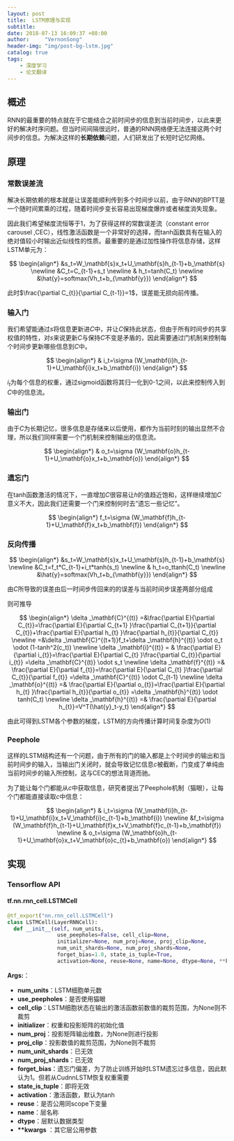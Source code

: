 ```yaml
---
layout: post
title:  LSTM原理与实现
subtitle: 
date: 2018-07-13 16:09:37 +08:00
author:     "VernonSong"
header-img: "img/post-bg-lstm.jpg"
catalog: true
tags:
    - 深度学习
    - 论文翻译
---
```


## 概述
RNN的最重要的特点就在于它能结合之前时间步的信息到当前时间步，以此来更好的解决时序问题。但当时间间隔很远时，普通的RNN网络便无法连接这两个时间步的信息。为解决这样的**长期依赖**问题，人们研发出了长短时记忆网络。

## 原理

### 常数误差流
解决长期依赖的根本就是让误差能顺利传到多个时间步以前，由于RNN的BPTT是一个随时间累乘的过程，随着时间步变长容易出现梯度爆炸或者梯度消失现象。


因此我们希望梯度流恒等于1，为了获得这样的常数误差流（constant error carousel ,CEC），线性激活函数是一个非常好的选择，而tanh函数具有在输入的绝对值较小时输出近似线性的性质。最重要的是通过加性操作将信息存储，这样LSTM单元为：

$$
\begin{align*}
&s_t=W_\mathbf{s}x_t+U_\mathbf{s}h_{t-1}+b_\mathbf{s}
\newline &C_t=C_{t-1}+s_t
\newline & h_t=tanh(C_t)
\newline &\hat{y}=softmax(Vh_t+b_{\mathbf{y}})
\end{align*}
$$

此时$\frac{\partial C_{t}}{\partial C_{t-1}}=1$，误差能无损向前传播。

### 输入门
我们希望能通过$s$将信息更新进$C$中，并让$C$保持此状态，但由于所有时间步的共享权值的特性，对$s$来说更新$C$与保持$C$不变是矛盾的，因此需要通过门机制来控制每个时间步更新哪些信息到$C$中。

$$
\begin{align*}
& i_t=\sigma (W_\mathbf{i}h_{t-1}+U_\mathbf{i}x_t+b_\mathbf{i}) 
\end{align*}
$$

$i_t$为每个信息的权重，通过sigmoid函数将其归一化到0-1之间，以此来控制传入到$C$中的信息流。

### 输出门
由于$C$为长期记忆，很多信息是存储来以后使用，都作为当前时刻的输出显然不合理，所以我们同样需要一个门机制来控制输出的信息流。

$$
\begin{align*}
& o_t=\sigma (W_\mathbf{o}h_{t-1}+U_\mathbf{o}x_t+b_\mathbf{o})
\end{align*}
$$

### 遗忘门
在tanh函数激活的情况下，一直增加$C$很容易让$h$的值趋近饱和，这样继续增加$C$意义不大，因此我们还需要一个门来控制何时去”遗忘一些记忆”。

$$
\begin{align*}
f_t=\sigma (W_\mathbf{f}h_{t-1}+U_\mathbf{f}x_t+b_\mathbf{f})
\end{align*} 
$$

### 反向传播

$$
\begin{align*}
&s_t=W_\mathbf{s}x_t+U_\mathbf{s}h_{t-1}+b_\mathbf{s}
\newline &C_t=f_t*C_{t-1}+i_t*tanh(s_t)
\newline & h_t=o_ttanh(C_t)
\newline &\hat{y}=softmax(Vh_t+b_{\mathbf{y}})
\end{align*}
$$

由$C$所导致的误差由后一时间步传回来的的误差与当前时间步误差两部分组成

则可推导

$$
\begin{align*}
\delta _\mathbf{C}^{(t)} =&\frac{\partial E}{\partial C_{t}}=\frac{\partial E}{\partial C_{t+1} }\frac{\partial C_{t+1}}{\partial C_{t}}+\frac{\partial E}{\partial h_{t} }\frac{\partial h_{t}}{\partial C_{t}}
\newline =&\delta _\mathbf{C}^{(t+1)}f_t+\delta _\mathbf{h}^{(t)} \odot o_t \odot (1-tanh^2(c_t))
\newline \delta _\mathbf{i}^{(t)} = & \frac{\partial E}{\partial i_{t}}=\frac{\partial E}{\partial C_{t} }\frac{\partial C_{t}}{\partial i_{t}} =\delta _\mathbf{C}^{(t)} \odot s_t
\newline \delta _\mathbf{f}^{(t)} =& \frac{\partial E}{\partial f_{t}}=\frac{\partial E}{\partial C_{t} }\frac{\partial C_{t}}{\partial f_{t}} =\delta _\mathbf{C}^{(t)} \odot C_{t-1}
\newline \delta _\mathbf{o}^{(t)} =& \frac{\partial E}{\partial o_{t}}=\frac{\partial E}{\partial h_{t} }\frac{\partial h_{t}}{\partial o_{t}} =\delta _\mathbf{h}^{(t)} \odot tanh(C_t)
\newline \delta _\mathbf{h}^{(t)} =& \frac{\partial E}{\partial h_{t}}=V^T(\hat{y}_t-y_t)
\end{align*}
$$

由此可得到LSTM各个参数的梯度，LSTM的方向传播计算时间复杂度为$O(1)$

### Peephole
这样的LSTM结构还有一个问题，由于所有的门的输入都是上个时间步的输出和当前时间步的输入，当输出门关闭时，就会导致记忆信息$c$被截断，门变成了单纯由当前时间步的输入所控制，这与CEC的想法背道而驰。

为了能让每个门都能从$c$中获取信息，研究者提出了Peephole机制（猫眼），让每个门都能直接读取$c$中信息：

$$
\begin{align*}
& i_t=\sigma (W_\mathbf{i}h_{t-1}+U_\mathbf{i}x_t+V_\mathbf{i}c_{t-1}+b_\mathbf{i}) 
\newline &f_t=\sigma (W_\mathbf{f}h_{t-1}+U_\mathbf{f}x_t+V_\mathbf{f}c_{t-1}+b_\mathbf{f})
\newline & o_t=\sigma (W_\mathbf{o}h_{t-1}+U_\mathbf{o}x_t+V_\mathbf{o}c_{t}+b_\mathbf{o})
\end{align*}
$$

## 实现
### Tensorflow API

#### tf.nn.rnn_cell.LSTMCell
```python
@tf_export("nn.rnn_cell.LSTMCell")
class LSTMCell(LayerRNNCell):
  def __init__(self, num_units,
                use_peepholes=False, cell_clip=None,
                initializer=None, num_proj=None, proj_clip=None,
                num_unit_shards=None, num_proj_shards=None,
                forget_bias=1.0, state_is_tuple=True,
                activation=None, reuse=None, name=None, dtype=None, **kwargs):
```

**Args:**：
- **num_units**：LSTM细胞单元数
- **use_peepholes**：是否使用猫眼
- **cell_clip**：LSTM细胞状态在输出的激活函数前数值的裁剪范围，为None则不裁剪
- **initializer**：权重和投影矩阵的初始化值
- **num_proj**：投影矩阵输出维数，为None则进行投影
- **proj_clip**：投影数值的裁剪范围，为None则不裁剪
- **num_unit_shards**：已无效
- **num_proj_shards**：已无效
- **forget_bias**：遗忘门偏差，为了防止训练开始时LSTM遗忘过多信息，因此默认为1。但若从CudnnLSTM恢复权重需要
- **state_is_tuple**：即将无效
- **activation**：激活函数，默认为tanh
- **reuse**：是否公用同scope下变量
- **name**：层名称
-  **dtype**：层默认数据类型
- **\*\*kwargs** ：其它层公用参数






